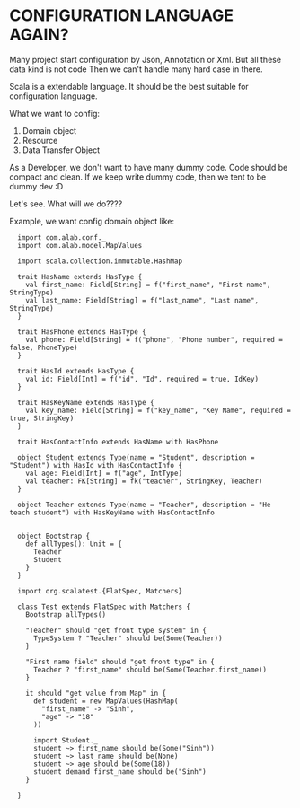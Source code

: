 # CONFIGURATION LANGUAGE AGAIN?

Many project start configuration by Json, Annotation or Xml. But all these data kind is not code
Then we can't handle many hard case in there.

Scala is a extendable language. It should be the best suitable for configuration language.

What we want to config:
1. Domain object
2. Resource
3. Data Transfer Object

As a Developer, we don't want to have many dummy code. Code should be compact and clean. If we keep 
write dummy code, then we tent to be dummy dev :D

Let's see. What will we do????

Example, we want config domain object like:
```aidl
  import com.alab.conf._
  import com.alab.model.MapValues
  
  import scala.collection.immutable.HashMap
  
  trait HasName extends HasType {
    val first_name: Field[String] = f("first_name", "First name", StringType)
    val last_name: Field[String] = f("last_name", "Last name", StringType)
  }
  
  trait HasPhone extends HasType {
    val phone: Field[String] = f("phone", "Phone number", required = false, PhoneType)
  }
  
  trait HasId extends HasType {
    val id: Field[Int] = f("id", "Id", required = true, IdKey)
  }
  
  trait HasKeyName extends HasType {
    val key_name: Field[String] = f("key_name", "Key Name", required = true, StringKey)
  }
  
  trait HasContactInfo extends HasName with HasPhone
  
  object Student extends Type(name = "Student", description = "Student") with HasId with HasContactInfo {
    val age: Field[Int] = f("age", IntType)
    val teacher: FK[String] = fk("teacher", StringKey, Teacher)
  }
  
  object Teacher extends Type(name = "Teacher", description = "He teach student") with HasKeyName with HasContactInfo
  
  
  object Bootstrap {
    def allTypes(): Unit = {
      Teacher
      Student
    }
  }
  
  import org.scalatest.{FlatSpec, Matchers}
  
  class Test extends FlatSpec with Matchers {
    Bootstrap allTypes()
  
    "Teacher" should "get front type system" in {
      TypeSystem ? "Teacher" should be(Some(Teacher))
    }
  
    "First name field" should "get front type" in {
      Teacher ? "first_name" should be(Some(Teacher.first_name))
    }
  
    it should "get value from Map" in {
      def student = new MapValues(HashMap(
        "first_name" -> "Sinh",
        "age" -> "18"
      ))
  
      import Student._
      student ~> first_name should be(Some("Sinh"))
      student ~> last_name should be(None)
      student ~> age should be(Some(18))
      student demand first_name should be("Sinh")
    }
  
  }

```


